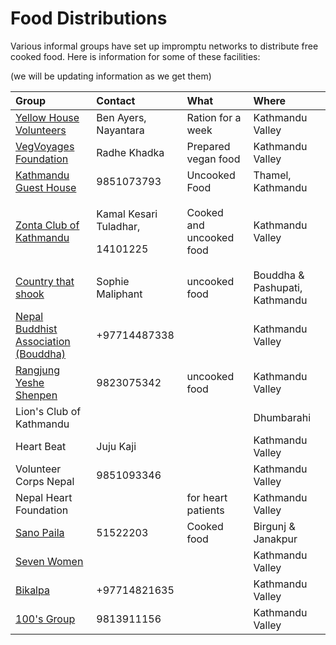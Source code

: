 # Food Distributions

Various informal groups have set up impromptu networks to distribute free cooked food.  Here is information for some of these facilities:

\(we will be updating information as we get them\)

<table>
  <thead>
    <tr>
      <th style="text-align:left">Group</th>
      <th style="text-align:left">Contact</th>
      <th style="text-align:left">What</th>
      <th style="text-align:left">Where</th>
    </tr>
  </thead>
  <tbody>
    <tr>
      <td style="text-align:left"><a href="https://www.gofundme.com/f/provide-300-families-with-food-for-1-week">Yellow House Volunteers</a>
      </td>
      <td style="text-align:left">Ben Ayers, Nayantara</td>
      <td style="text-align:left">Ration for a week</td>
      <td style="text-align:left">Kathmandu Valley</td>
    </tr>
    <tr>
      <td style="text-align:left"><a href="https://www.facebook.com/VegVoyages/">VegVoyages Foundation</a>
      </td>
      <td style="text-align:left">Radhe Khadka</td>
      <td style="text-align:left">Prepared vegan food</td>
      <td style="text-align:left">Kathmandu Valley</td>
    </tr>
    <tr>
      <td style="text-align:left"><a href="https://www.facebook.com/kathmanduguesthouse/">Kathmandu Guest House</a>
      </td>
      <td style="text-align:left">9851073793</td>
      <td style="text-align:left">Uncooked Food</td>
      <td style="text-align:left">Thamel, Kathmandu</td>
    </tr>
    <tr>
      <td style="text-align:left"><a href="https://www.facebook.com/ZontaKathmandu/">Zonta Club of Kathmandu</a>
      </td>
      <td style="text-align:left">
        <p>Kamal Kesari Tuladhar,</p>
        <p>14101225</p>
      </td>
      <td style="text-align:left">Cooked and uncooked food</td>
      <td style="text-align:left">Kathmandu Valley</td>
    </tr>
    <tr>
      <td style="text-align:left"><a href="https://www.gofundme.com/f/providing-food-in-kathmandu-during-lockdown">Country that shook</a>
      </td>
      <td style="text-align:left">Sophie Maliphant</td>
      <td style="text-align:left">uncooked food</td>
      <td style="text-align:left">Bouddha &amp; Pashupati, Kathmandu</td>
    </tr>
    <tr>
      <td style="text-align:left"><a href="https://www.facebook.com/nepalbuddhistassociation/">Nepal Buddhist Association (Bouddha)</a>
      </td>
      <td style="text-align:left">&#x200B;+97714487338</td>
      <td style="text-align:left"></td>
      <td style="text-align:left">Kathmandu Valley</td>
    </tr>
    <tr>
      <td style="text-align:left"><a href="https://www.facebook.com/rangjungyesheshenpen/">&#x200B;Rangjung Yeshe Shenpen&#x200B;</a>
      </td>
      <td style="text-align:left">9823075342</td>
      <td style="text-align:left">uncooked food</td>
      <td style="text-align:left">Kathmandu Valley</td>
    </tr>
    <tr>
      <td style="text-align:left">Lion&apos;s Club of Kathmandu</td>
      <td style="text-align:left"></td>
      <td style="text-align:left"></td>
      <td style="text-align:left">Dhumbarahi</td>
    </tr>
    <tr>
      <td style="text-align:left">Heart Beat</td>
      <td style="text-align:left">Juju Kaji</td>
      <td style="text-align:left"></td>
      <td style="text-align:left">Kathmandu Valley</td>
    </tr>
    <tr>
      <td style="text-align:left">Volunteer Corps Nepal</td>
      <td style="text-align:left">9851093346</td>
      <td style="text-align:left"></td>
      <td style="text-align:left">Kathmandu Valley</td>
    </tr>
    <tr>
      <td style="text-align:left">Nepal Heart Foundation</td>
      <td style="text-align:left"></td>
      <td style="text-align:left">for heart patients</td>
      <td style="text-align:left">Kathmandu Valley</td>
    </tr>
    <tr>
      <td style="text-align:left"><a href="https://www.facebook.com/sanopaila/">Sano Paila</a>
      </td>
      <td style="text-align:left">51522203</td>
      <td style="text-align:left">Cooked food</td>
      <td style="text-align:left">Birgunj &amp; Janakpur</td>
    </tr>
    <tr>
      <td style="text-align:left"><a href="https://www.facebook.com/SevenWomenNGO">Seven Women</a>
      </td>
      <td style="text-align:left"></td>
      <td style="text-align:left"></td>
      <td style="text-align:left">Kathmandu Valley</td>
    </tr>
    <tr>
      <td style="text-align:left"><a href="https://www.facebook.com/bikalpa.nepal.7">Bikalpa</a>
      </td>
      <td style="text-align:left">+97714821635</td>
      <td style="text-align:left"></td>
      <td style="text-align:left">Kathmandu Valley</td>
    </tr>
    <tr>
      <td style="text-align:left"><a href="https://www.facebook.com/100sgroup/">100&apos;s Group</a>
      </td>
      <td style="text-align:left">9813911156</td>
      <td style="text-align:left"></td>
      <td style="text-align:left">Kathmandu Valley</td>
    </tr>
  </tbody>
</table>




